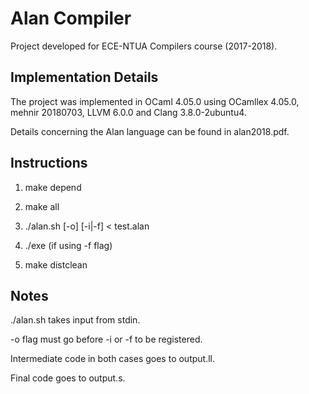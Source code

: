 # Alan Compiler

Project developed for ECE-NTUA Compilers course (2017-2018).

## Implementation Details

The project was implemented in OCaml 4.05.0 using OCamllex 4.05.0, mehnir 20180703, LLVM 6.0.0 and Clang 3.8.0-2ubuntu4.

Details concerning the Alan language can be found in alan2018.pdf.

## Instructions

1) make depend

2) make all

3) ./alan.sh [-o] [-i|-f] < test.alan

4) ./exe (if using -f flag)

5) make distclean 

## Notes

./alan.sh takes input from stdin.

-o flag must go before -i or -f to be registered.

Intermediate code in both cases goes to output.ll.

Final code goes to output.s.
